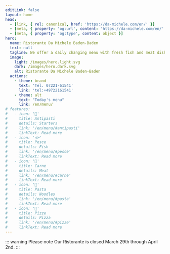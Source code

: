 ```yaml
---
editLink: false
layout: home
head:
  - [link, { rel: canonical, href: 'https://da-michele.com/en/' }]
  - [meta, { property: 'og:url', content: 'https://da-michele.com/en/' }]
  - [meta, { property: 'og:type', content: object }]
hero:
  name: Ristorante Da Michele Baden-Baden
  text: null
  tagline: We offer a daily changing menu with fresh fish and meat dishes as well as the usual Italian classics.
  image:
    light: /images/hero.light.svg
    dark: /images/hero.dark.svg
    alt: Ristorante Da Michele Baden-Baden
  actions:
    - theme: brand
      text: 'Tel. 07221-61541'
      link: 'tel:+49722161541'
    - theme: alt
      text: "Today's menu"
      link: /en/menu/
# features:
#   - icon: '🥗'
#     title: Antipasti
#     details: Starters
#     link: '/en/menu/#antipasti'
#     linkText: Read more
#   - icon: '🐟'
#     title: Pesce
#     details: Fish
#     link: '/en/menu/#pesce'
#     linkText: Read more
#   - icon: '🥩'
#     title: Carne
#     details: Meat
#     link: '/en/menu/#carne'
#     linkText: Read more
#   - icon: '🍝'
#     title: Pasta
#     details: Noodles
#     link: '/en/menu/#pasta'
#     linkText: Read more
#   - icon: '🍕'
#     title: Pizze
#     details: Pizza
#     link: '/en/menu/#pizze'
#     linkText: Read more
---
```


::: warning Please note
Our Ristorante is closed March 29th through April 2nd.
:::
